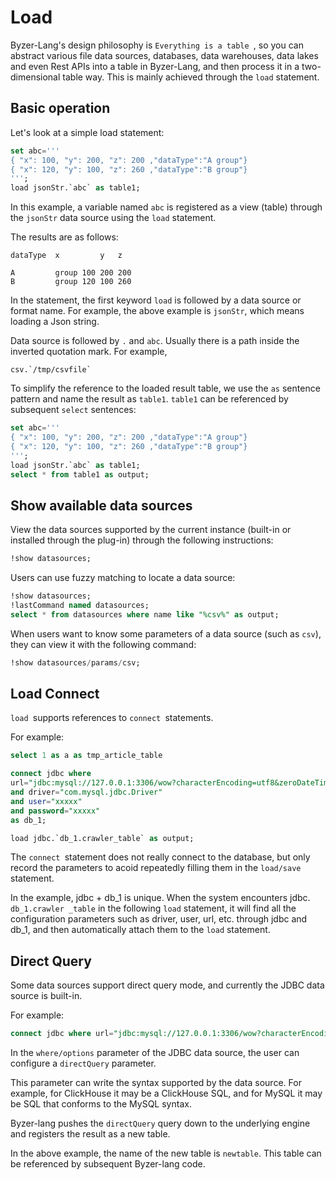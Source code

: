 # Load

Byzer-Lang's design philosophy is `Everything is a table `, so you can abstract various file data sources, databases, data warehouses, data lakes and even Rest APIs into a table in Byzer-Lang, and then process it in a two-dimensional table way. This is mainly achieved through the `load` statement.


## Basic operation

Let's look at a simple load statement:

```sql
set abc='''
{ "x": 100, "y": 200, "z": 200 ,"dataType":"A group"}
{ "x": 120, "y": 100, "z": 260 ,"dataType":"B group"}
''';
load jsonStr.`abc` as table1;
```

In this example, a variable named `abc` is registered as a view (table) through the `jsonStr` data source using the `load` statement.

The results are as follows:

```
dataType  x         y   z

A         group	100	200	200
B         group	120	100	260

```

In the statement, the first keyword `load` is followed by a data source or format name. For example, the above example is `jsonStr`, which means loading a Json string. 

Data source  is followed by `.` and `abc`. Usually there is a path inside the inverted quotation mark. For example, 

```
csv.`/tmp/csvfile`
```

To simplify the  reference to the loaded result table, we use the `as` sentence pattern and name the result as `table1`. 
`table1` can be referenced by subsequent `select` sentences:

```sql
set abc='''
{ "x": 100, "y": 200, "z": 200 ,"dataType":"A group"}
{ "x": 120, "y": 100, "z": 260 ,"dataType":"B group"}
''';
load jsonStr.`abc` as table1;
select * from table1 as output;
```

## Show available data sources

View the data sources supported by the current instance (built-in or installed through the plug-in) through the following instructions:

```sql
!show datasources;
```

Users can use fuzzy matching to locate a data source:

```sql
!show datasources;
!lastCommand named datasources;
select * from datasources where name like "%csv%" as output;
```

When users want to know some parameters of a data source (such as `csv`), they can view it with the following command:

```sql
!show datasources/params/csv;
```

## Load Connect

`load `supports references to `connect `statements.

For example:

```sql
select 1 as a as tmp_article_table

connect jdbc where
url="jdbc:mysql://127.0.0.1:3306/wow?characterEncoding=utf8&zeroDateTimeBehavior=convertToNull&tinyInt1isBit=false"
and driver="com.mysql.jdbc.Driver"
and user="xxxxx"
and password="xxxxx"
as db_1;

load jdbc.`db_1.crawler_table` as output;
```

The `connect `statement does not really connect to the database, but only record the parameters to acoid repeatedly filling them in the `load/save `statement.

In the example, jdbc + db_1 is unique. When the system encounters jdbc. `db_1.crawler _table` in the following `load` statement, it will find all the configuration parameters such as driver, user, url, etc. through jdbc and db_1, and then automatically attach them to the `load` statement.

## Direct Query

Some data sources support direct query mode, and currently the JDBC data source is built-in.

For example:

```sql
connect jdbc where url="jdbc:mysql://127.0.0.1:3306/wow?characterEncoding=utf8&zeroDateTimeBehavior=convertToNull&tinyInt1isBit=false" and driver="com.mysql.jdbc.Driver" and user="xxxx" and password="xxxx" as mysql_instance;load jdbc.`mysql_instance.test1` where directQuery='''select * from test1 limit 10''' as newtable;select * from newtable as output;
```

In the `where/options` parameter of the JDBC data source, the user can configure a `directQuery` parameter.

This parameter can write the syntax supported by the data source. For example, for ClickHouse it may be a ClickHouse SQL, and for MySQL it may be SQL that conforms to the MySQL syntax.

Byzer-lang pushes the `directQuery` query down to the underlying engine and registers the result as a new table.

In the above example, the name of the new table is `newtable`. This table can be referenced by subsequent Byzer-lang code.